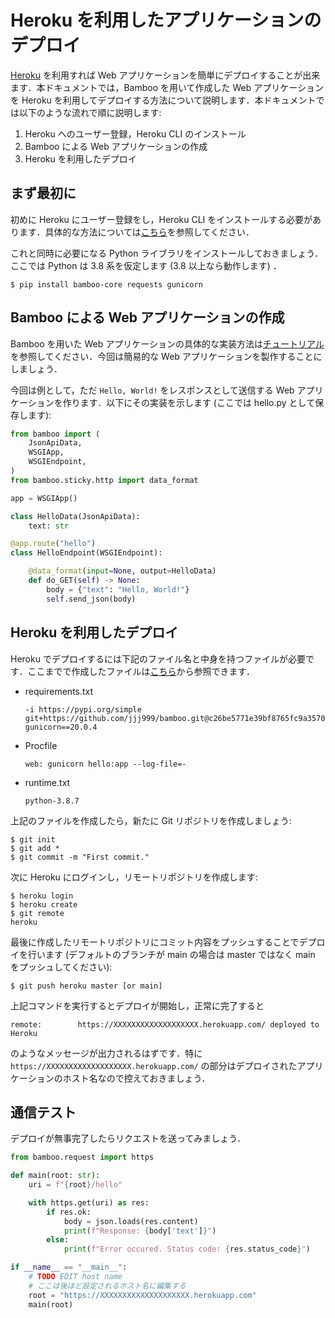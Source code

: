 # Heroku を利用したアプリケーションのデプロイ
[Heroku](https://devcenter.heroku.com/) を利用すれば Web アプリケーションを簡単にデプロイすることが出来ます．本ドキュメントでは，Bamboo を用いて作成した Web アプリケーションを Heroku を利用してデプロイする方法について説明します．本ドキュメントでは以下のような流れで順に説明します:

1. Heroku へのユーザー登録，Heroku CLI のインストール
2. Bamboo による Web アプリケーションの作成
3. Heroku を利用したデプロイ

## まず最初に
初めに Heroku にユーザー登録をし，Heroku CLI をインストールする必要があります．具体的な方法については[こちら](https://devcenter.heroku.com/articles/getting-started-with-python)を参照してください．

これと同時に必要になる Python ライブラリをインストールしておきましょう．ここでは Python は 3.8 系を仮定します (3.8 以上なら動作します) ．

```
$ pip install bamboo-core requests gunicorn
```

## Bamboo による Web アプリケーションの作成
Bamboo を用いた Web アプリケーションの具体的な実装方法は[チュートリアル](../tutorials/concept/)を参照してください．今回は簡易的な Web アプリケーションを製作することにしましょう．

今回は例として，ただ `Hello, World!` をレスポンスとして送信する Web アプリケーションを作ります．以下にその実装を示します (ここでは hello.py として保存します):

```python
from bamboo import (
    JsonApiData,
    WSGIApp,
    WSGIEndpoint,
)
from bamboo.sticky.http import data_format

app = WSGIApp()

class HelloData(JsonApiData):
    text: str

@app.route("hello")
class HelloEndpoint(WSGIEndpoint):

    @data_format(input=None, output=HelloData)
    def do_GET(self) -> None:
        body = {"text": "Hello, World!"}
        self.send_json(body)
```

## Heroku を利用したデプロイ
Heroku でデプロイするには下記のファイル名と中身を持つファイルが必要です．ここまでで作成したファイルは[こちら](../../../example/heroku_deployment/)から参照できます．

- requirements.txt
    ```
    -i https://pypi.org/simple
    git+https://github.com/jjj999/bamboo.git@c26be5771e39bf8765fc9a3570e4c6b7fe7f3361#egg=bamboo
    gunicorn==20.0.4
    ```
- Procfile
    ```
    web: gunicorn hello:app --log-file=-
    ```
- runtime.txt
    ```
    python-3.8.7
    ```

上記のファイルを作成したら，新たに Git リポジトリを作成しましょう:

```
$ git init
$ git add *
$ git commit -m "First commit."
```

次に Heroku にログインし，リモートリポジトリを作成します:

```
$ heroku login
$ heroku create
$ git remote
heroku
```

最後に作成したリモートリポジトリにコミット内容をプッシュすることでデプロイを行います (デフォルトのブランチが main の場合は master ではなく main をプッシュしてください):

```
$ git push heroku master [or main]
```

上記コマンドを実行するとデプロイが開始し，正常に完了すると

```
remote:        https://XXXXXXXXXXXXXXXXXXX.herokuapp.com/ deployed to Heroku
```

のようなメッセージが出力されるはずです．特に `https://XXXXXXXXXXXXXXXXXXX.herokuapp.com/` の部分はデプロイされたアプリケーションのホスト名なので控えておきましょう．

## 通信テスト
デプロイが無事完了したらリクエストを送ってみましょう．

```python
from bamboo.request import https

def main(root: str):
    uri = f"{root}/hello"

    with https.get(uri) as res:
        if res.ok:
            body = json.loads(res.content)
            print(f"Response: {body['text']}")
        else:
            print(f"Error occured. Status code: {res.status_code}")

if __name__ == "__main__":
    # TODO EDIT host name
    # ここは後ほど設定されるホスト名に編集する
    root = "https://XXXXXXXXXXXXXXXXXXXX.herokuapp.com"
    main(root)
```
